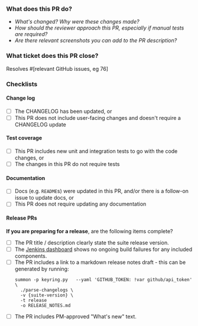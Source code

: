 ### What does this PR do?
- _What's changed? Why were these changes made?_
- _How should the reviewer approach this PR, especially if manual tests are required?_
- _Are there relevant screenshots you can add to the PR description?_

### What ticket does this PR close?
Resolves #[relevant GitHub issues, eg 76]

### Checklists

#### Change log
- [ ] The CHANGELOG has been updated, or
- [ ] This PR does not include user-facing changes and doesn't require a CHANGELOG update

#### Test coverage
- [ ] This PR includes new unit and integration tests to go with the code changes, or
- [ ] The changes in this PR do not require tests

#### Documentation
- [ ] Docs (e.g. `README`s) were updated in this PR, and/or there is a follow-on issue to update docs, or
- [ ] This PR does not require updating any documentation

#### Release PRs
**If you are preparing for a release**, are the following items complete?
- [ ] The PR title / description clearly state the suite release version.
- [ ] The [Jenkins dashboard](https://jenkins.conjur.net/view/OSS%20Suite%20Components/) shows no ongoing
      build failures for any included components.
- [ ] The PR includes a link to a markdown release notes draft - this can be
     generated by running:
     ```
     summon -p keyring.py   --yaml 'GITHUB_TOKEN: !var github/api_token' \
       ./parse-changelogs \
       -v {suite-version} \
       -t release
       -o RELEASE_NOTES.md
     ```
- [ ] The PR includes PM-approved "What's new" text.
